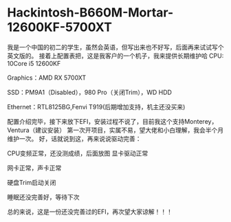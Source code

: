 # Hackintosh-B660M-Mortar-12600KF-5700XT
我是一个中国的初二的学生，虽然会英语，但写出来也不好写，后面再来试试写个英文版的。
接着上配置表把，这是我客户的一个机子，我来提供长期维护哈
CPU: 10Core i5 12600KF

Graphics：AMD RX 5700XT

SSD：PM9A1（Disabled），980 Pro（关闭Trim），WD HDD

Ethernet：RTL8125BG,Fenvi T919(后期增加支持，机主还没买来)

配置介绍完毕，接下来放下EFI，安装过程不说了，目前我这个支持Monterey，Ventura（建议安装）
第一次开项目，实属不易，望大佬和小白理解，我会半个月维护一次。
好，话就说到这，再来说说驱动完善：

CPU变频正常，还没测成绩，后面放图
显卡驱动正常

网卡正常，声卡正常

硬盘Trim启动关闭

睡眠还没完善好，等待下次

总的来说，这是一份还没完善过的EFI，再次望大家谅解！！！
